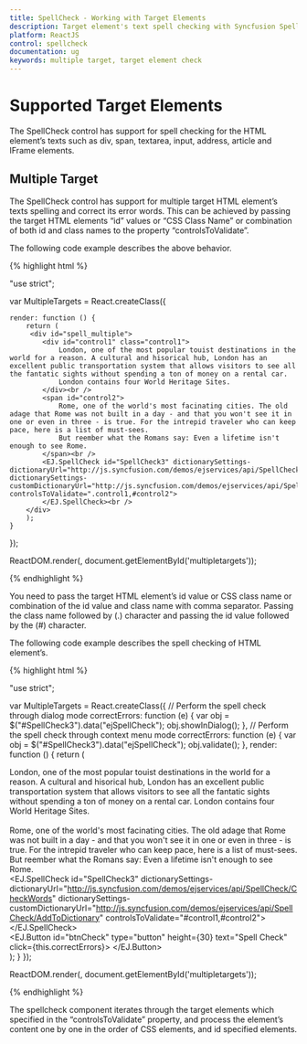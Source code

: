 ```yaml
---
title: SpellCheck - Working with Target Elements
description: Target element's text spell checking with Syncfusion SpellCheck
platform: ReactJS
control: spellcheck
documentation: ug
keywords: multiple target, target element check
---
```


# Supported Target Elements

The SpellCheck control has support for spell checking for the HTML element’s texts such as div, span, textarea, input, address, article and IFrame elements.

## Multiple Target

The SpellCheck control has support for multiple target HTML element’s texts spelling and correct its error words. This can be achieved by passing the target HTML elements “id” values or “CSS Class Name” or combination of both id and class names to the property “controlsToValidate”.

The following code example describes the above behavior.

{% highlight html %}

"use strict";

var MultipleTargets = React.createClass({
    
    render: function () {
        return (
         <div id="spell_multiple">
            <div id="control1" class="control1">
                London, one of the most popular touist destinations in the world for a reason. A cultural and hisorical hub, London has an excellent public transportation system that allows visitors to see all the fantatic sights without spending a ton of money on a rental car.
                London contains four World Heritage Sites.
            </div><br />
            <span id="control2">
                Rome, one of the world's most facinating cities. The old adage that Rome was not built in a day - and that you won't see it in one or even in three - is true. For the intrepid traveler who can keep pace, here is a list of must-sees.
                But reember what the Romans say: Even a lifetime isn't enough to see Rome.
            </span><br />
            <EJ.SpellCheck id="SpellCheck3" dictionarySettings-dictionaryUrl="http://js.syncfusion.com/demos/ejservices/api/SpellCheck/CheckWords" dictionarySettings-customDictionaryUrl="http://js.syncfusion.com/demos/ejservices/api/SpellCheck/AddToDictionary" controlsToValidate=".control1,#control2">
            </EJ.SpellCheck><br />
        </div>
        );
    }
});

ReactDOM.render(<MultipleTargets />, document.getElementById('multipletargets'));

{% endhighlight %}

You need to pass the target HTML element’s id value or CSS class name or combination of the id value and class name with comma separator. Passing the class name followed by (.) character and passing the id value followed by the (#) character.

The following code example describes the spell checking of HTML element’s.

{% highlight html %}

"use strict";

var MultipleTargets = React.createClass({
    // Perform the spell check through dialog mode
    correctErrors: function (e) {
        var obj = $("#SpellCheck3").data("ejSpellCheck");
        obj.showInDialog();
    },
    // Perform the spell check through context menu mode
    correctErrors: function (e) {
        var obj = $("#SpellCheck3").data("ejSpellCheck");
        obj.validate();
    },
    render: function () {
        return (
        <div id="spell_multiple">
            <div id="control1" class="control1">
                London, one of the most popular touist destinations in the world for a reason. A cultural and hisorical hub, London has an excellent public transportation system that allows visitors to see all the fantatic sights without spending a ton of money on a rental car.
                London contains four World Heritage Sites.
            </div><br />
            <span id="control2">
                Rome, one of the world's most facinating cities. The old adage that Rome was not built in a day - and that you won't see it in one or even in three - is true. For the intrepid traveler who can keep pace, here is a list of must-sees.
                But reember what the Romans say: Even a lifetime isn't enough to see Rome.
            </span><br />
            <EJ.SpellCheck id="SpellCheck3" dictionarySettings-dictionaryUrl="http://js.syncfusion.com/demos/ejservices/api/SpellCheck/CheckWords" dictionarySettings-customDictionaryUrl="http://js.syncfusion.com/demos/ejservices/api/SpellCheck/AddToDictionary" controlsToValidate="#control1,#control2">
            </EJ.SpellCheck><br />
            <EJ.Button id="btnCheck" type="button" height={30} text="Spell Check" click={this.correctErrors}>
            </EJ.Button>
        </div>
        );
    }
});

ReactDOM.render(<MultipleTargets />, document.getElementById('multipletargets'));

{% endhighlight %}

The spellcheck component iterates through the target elements which specified in the “controlsToValidate” property, and process the element’s content one by one in the order of CSS elements, and id specified elements.